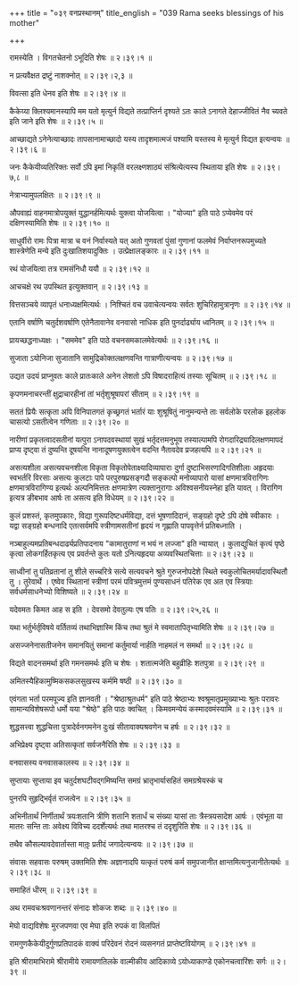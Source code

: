 +++
title = "०३९ वनप्रस्थानम्"
title_english = "039 Rama seeks blessings of his mother"

+++


रामस्येति । विगतचेतनो ऽभूदिति शेषः  ॥  २।३९।१  ॥   

  

न प्रत्यवैक्षत द्रष्टुं नाशक्नोत्  ॥  २।३९।२,३  ॥   

  

विवत्सा इति धेनव इति शेषः  ॥  २।३९।४  ॥   

  

कैकेय्या क्लिश्यमानस्यापि मम यतो मृत्युर्न विद्यते तत्प्राप्तिर्न
दृश्यते ऽतः काले ऽनागते देहाज्जीवितं नैव च्यवते इति जाने इति शेषः  ॥ 
२।३९।५  ॥   

  

आच्छाद्यते ऽनेनेत्याच्छादः तापसानामाच्छादो यस्य तादृशमात्मजं पश्यामि
यस्तस्य मे मृत्युर्न विद्यत इत्यन्वयः  ॥  २।३९।६  ॥   

  

जनः कैकेयीव्यतिरिक्तः सर्वो ऽपि इमां निकृतिं वरलक्ष्णशाठ्यं
संश्रित्येत्यस्य स्थिताया इति शेषः  ॥  २।३९।७,८  ॥   

  

नेत्राभ्यामुपलक्षितः  ॥  २।३९।९  ॥   

  

औपवाह्यं वाहनमात्रोपयुक्तं युद्धानर्हमित्यर्थः युक्त्वा योजयित्वा ।
"योज्या" इति पाठे ऽप्येवमेव परं दक्षिणस्यामिति शेषः  ॥  २।३९।१०  ॥   

  

साधुर्वीरो रामः पित्रा मात्रा च वनं निर्वास्यते यत् अतो गुणवतां पुंसां
गुणानां फलमेवं निर्वाप्तनरूपमुच्यते शास्त्रेणेति मन्ये इति
दुःखातिशयादुक्तिः । उत्प्रेक्षालङ्कारः  ॥  २।३९।११  ॥   

  

रथं योजयित्वा तत्र रामसंनिधौ ययौ  ॥  २।३९।१२  ॥   

  

आचचक्षे रथ उपस्थित इत्युक्तवान्  ॥  २।३९।१३  ॥   

  

वित्तसञ्चये व्यापृतं धनाध्यक्षमित्यर्थः । निश्चितं वच उवाचेत्यन्वयः
सर्वतः शुचिरिहामुत्रानृणः  ॥  २।३९।१४  ॥   

  

एतानि वर्षाणि चतुर्दशवर्षाणि एतेनैतावानेव वनवासो नाधिक इति
पुनर्दार्ढ्याय ध्वनितम्  ॥  २।३९।१५  ॥   

  

प्रायच्छद्धनाध्यक्षः । "सममेव" इति पाठे वचनसमकालमेवेत्यर्थः  ॥ 
२।३९।१६ ॥   

  

सुजाता ऽयोनिजा सुजातानि सामुद्रिकोक्तलक्षणवन्ति गात्राणीत्यन्वयः  ॥ 
२।३९।१७  ॥   

  

उद्यत उदयं प्राप्नुवतः काले प्रातःकाले अनेन लेशतो ऽपि विषादराहित्यं
तस्याः सूचितम्  ॥  २।३९।१८  ॥   

  

कृपणमनाचरन्तीं क्षुद्राचारहीनां तां भर्तृशुश्रूषापरां सीताम्  ॥  २।३९।१९
 ॥   

  

सततं प्रियैः सत्कृता अपि विनिपातगतं कृच्छ्रगतं भर्तारं याः शुश्रूषितुं
नानुमन्यन्ते ताः सर्वलोके परलोक इहलोक चासत्यो ऽसतीत्वेन गणिताः  ॥ 
२।३९।२० ॥   

  

नारीणां प्रकृतत्वादसतीनां यत्पुरा ऽनापदवस्थायां सुखं भर्तृदत्तमनुभूय
तस्याल्पामपि रोगदारिद्र्यादिलक्षणमापदं प्राप्य दृष्ट्वा तं दुष्यन्ति
दूषयन्ति नानादूषणयुक्तत्वेन वदन्ति नैतावदेव प्रजहत्यपि  ॥  २।३९।२१  ॥   

  

असत्यशीला असत्यवचनशीला विकृता विकृतोपेताक्ष्यादिव्यापाराः दुर्गा
दुष्टाभिसरणादिगतिशीलाः अहृदयाः स्वभर्तरि विरसाः असत्यः कुलटाः पापे
परपुरुषप्रसङ्गदौ सङ्कल्पो मनोव्यापारो यासां क्षणमात्रविरागिणः
क्षणमात्रविरागिण्य इत्यर्थः अल्पनिमित्ततः क्षणमात्रेण त्यक्तानुरागाः
अविश्वसनीयस्नेहा इति यावत् । विरागिण इत्यत्र ङीबभाव आर्षः ता असत्य इति
विधेयम्  ॥  २।३९।२२  ॥   

  

कुलं प्रशस्तं, कृतमुपकारः, विद्या गुरूपदिष्टधर्मविद्या, दत्तं
भूषणादिदानं, सङ्ग्रहो दृष्टे ऽपि दोषे स्वीकारः । यद्वा सङ्ग्रहो बन्धनादि
एतत्सर्वमपि स्त्रीणामसतीनां हृदयं न गृह्णाति पापवृत्तेर्न प्रतिबध्नाति
।  

नञ्बाहुल्यमप्रतिबन्धदार्ढ्यप्रतिपादनाय "कामातुराणां न भयं न लज्जा" इति
न्यायात् । कुलाद्युचितं कृत्यं पृष्ठे कृत्वा लोकगर्हितकृत्य एव
प्रवर्तन्ते कुतः यतो ऽनित्यहृदया अव्यवस्थितचित्ताः  ॥  २।३९।२३  ॥   

  

साध्वीनां तु पतिव्रतानां तु शीले सच्चरित्रे सत्ये सत्यवचने श्रुते
गुरुजनोपदेशे स्थिते स्वकुलोचितमर्यादावस्थितौ तु । तुरेवार्थे । एष्वेव
स्थितानां स्त्रीणां परमं पवित्रमुत्तमं पुण्यसाधनं पतिरेक एव अत एव
स्त्रियाः सर्वधर्मसाधनेभ्यो विशिष्यते  ॥  २।३९।२४  ॥   

  

यदेवमतः किमत आह स इति । देवसमो देवतुल्यः एष पतिः  ॥  २।३९।२५,२६ ॥   

  

यथा भर्तुर्भर्तृविषये वर्तितव्यं तथाभिज्ञास्मि किंच तथा श्रुतं मे
स्वमातापितृभ्यामिति शेषः  ॥  २।३९।२७  ॥   

  

असज्जनेनासतीजनेन समानयितुं समानां कर्तुमार्या नार्हति नाहमलं न समर्था  ॥ 
२।३९।२८  ॥   

  

विद्यते वादनसमर्था इति गमनसमर्थः इति च शेषः । शतात्मजेति बहुव्रीहिः
शतपुत्रा  ॥  २।३९।२९  ॥   

  

अमितस्यैहिकामुष्मिकसकलसुखस्य कर्ममि षष्ठी  ॥  २।३९।३०  ॥   

  

एवंगता भर्ता परमपूज्य इति ज्ञानवती । "श्रेष्ठाश्रुतधर्म" इति पाठे
श्रेष्ठाभ्यः श्वश्रूमातृप्रमुख्याभ्यः श्रुतः परावरः सामान्यविशेषरूपो
धर्मो यया "श्रेष्ठे" इति पाठः क्वचित् । किमवमन्येयं कस्मादवमंस्यामि  ॥ 
२।३९।३१  ॥   

  

शुद्धसत्त्वा शुद्धचित्ता पुत्रादेर्वनगमनेन दुःखं सीतावाक्यश्रवणेन च
हर्षः  ॥  २।३९।३२  ॥   

  

अभिप्रेक्ष्य दृष्ट्वा अतिसत्कृतां सर्वजनैरिति शेषः  ॥  २।३९।३३  ॥   

  

वनवासस्य वनवासकालस्य  ॥  २।३९।३४  ॥   

  

सुप्तायाः सुप्ताया इव चतुर्दशघटीवद्गमिष्यन्ति समग्रं भ्रातृभार्यासहितं
समग्रश्रेयस्कं च  

पुनरपि सुहृद्भिर्वृतं राजत्वेन  ॥  २।३९।३५  ॥   

  

अभिनीतार्थं निर्णीतार्थं त्रयःशतानि त्रीणि शतानि शतार्धं च संख्या यासां
ताः त्रैस्त्रयसादेश आर्षः । एवंभूता या मातरः सन्ति ताः अवेक्ष्य विविच्य
ददर्शेत्यर्थः तथा मातरश्च तं ददृशुरिति शेषः  ॥  २।३९।३६  ॥   

  

तथैव कौसल्यावदेवार्तास्ता मातृ़ः प्रतीदं जगादेत्यन्वयः  ॥  २।३९।३७  ॥   

  

संवासः सहवासः परुषम् उक्तमिति शेषः अज्ञानादपि यत्कृतं परुषं कर्म
समुपजानीत क्षान्तमित्यनुजानीतेत्यर्थः  ॥  २।३९।३८  ॥   

  

समाहितं धीरम्  ॥  २।३९।३९  ॥   

  

अथ रामवचःश्रवणानन्तरं संनादः शोकजः शब्दः  ॥  २।३९।४०  ॥   

  

मेघो वाद्यविशेषः मुरजपणवा एव मेघा इति रुपकं वा विलपितं  

रामगुणकैकेयीदुर्गुणप्रतिपादकं वाक्यं परिदेवनं रोदनं व्यसनगतं
प्राप्तेष्टवियोगम्  ॥  २।३९।४१  ॥   

  

इति श्रीरामाभिरामे श्रीरामीये रामायणतिलके वाल्मीकीय आदिकाव्ये
ऽयोध्याकाण्डे एकोनचत्वारिंशः सर्गः  ॥  २।३९  ॥   

  

  


